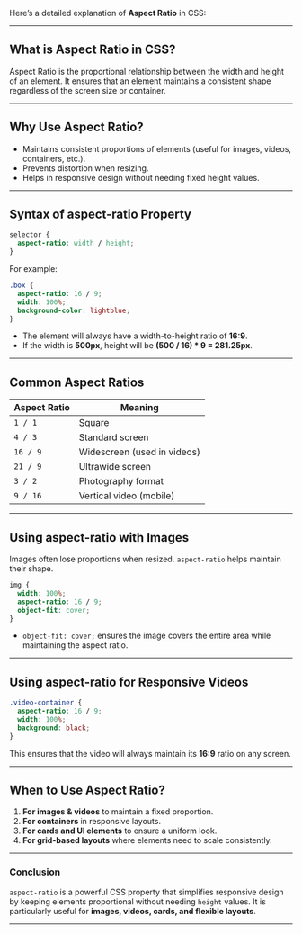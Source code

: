 Here’s a detailed explanation of **Aspect Ratio** in CSS:

---

## **What is Aspect Ratio in CSS?**
Aspect Ratio is the proportional relationship between the width and height of an element. It ensures that an element maintains a consistent shape regardless of the screen size or container.

---

## **Why Use Aspect Ratio?**
- Maintains consistent proportions of elements (useful for images, videos, containers, etc.).
- Prevents distortion when resizing.
- Helps in responsive design without needing fixed height values.

---

## **Syntax of aspect-ratio Property**
```css
selector {
  aspect-ratio: width / height;
}
```
For example:
```css
.box {
  aspect-ratio: 16 / 9;
  width: 100%;
  background-color: lightblue;
}
```
- The element will always have a width-to-height ratio of **16:9**.
- If the width is **500px**, height will be **(500 / 16) * 9 = 281.25px**.

---

## **Common Aspect Ratios**
| Aspect Ratio | Meaning |
|-------------|---------|
| `1 / 1` | Square |
| `4 / 3` | Standard screen |
| `16 / 9` | Widescreen (used in videos) |
| `21 / 9` | Ultrawide screen |
| `3 / 2` | Photography format |
| `9 / 16` | Vertical video (mobile) |

---

## **Using aspect-ratio with Images**
Images often lose proportions when resized. `aspect-ratio` helps maintain their shape.

```css
img {
  width: 100%;
  aspect-ratio: 16 / 9;
  object-fit: cover;
}
```
- `object-fit: cover;` ensures the image covers the entire area while maintaining the aspect ratio.

---

## **Using aspect-ratio for Responsive Videos**
```css
.video-container {
  aspect-ratio: 16 / 9;
  width: 100%;
  background: black;
}
```
This ensures that the video will always maintain its **16:9** ratio on any screen.

---

## **When to Use Aspect Ratio?**
1. **For images & videos** to maintain a fixed proportion.
2. **For containers** in responsive layouts.
3. **For cards and UI elements** to ensure a uniform look.
4. **For grid-based layouts** where elements need to scale consistently.

---

### **Conclusion**
`aspect-ratio` is a powerful CSS property that simplifies responsive design by keeping elements proportional without needing `height` values. It is particularly useful for **images, videos, cards, and flexible layouts**.



---